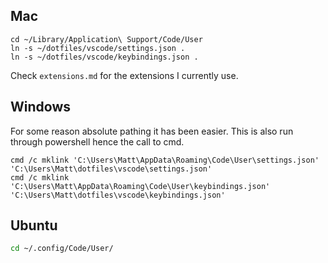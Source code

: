 ## Mac

```shell
cd ~/Library/Application\ Support/Code/User
ln -s ~/dotfiles/vscode/settings.json .
ln -s ~/dotfiles/vscode/keybindings.json .
```

Check `extensions.md` for the extensions I currently use.

## Windows

For some reason absolute pathing it has been easier. This is also run through powershell hence the call to cmd.

```shell
cmd /c mklink 'C:\Users\Matt\AppData\Roaming\Code\User\settings.json' 'C:\Users\Matt\dotfiles\vscode\settings.json'
cmd /c mklink 'C:\Users\Matt\AppData\Roaming\Code\User\keybindings.json' 'C:\Users\Matt\dotfiles\vscode\keybindings.json'
```

## Ubuntu

```bash
cd ~/.config/Code/User/
```